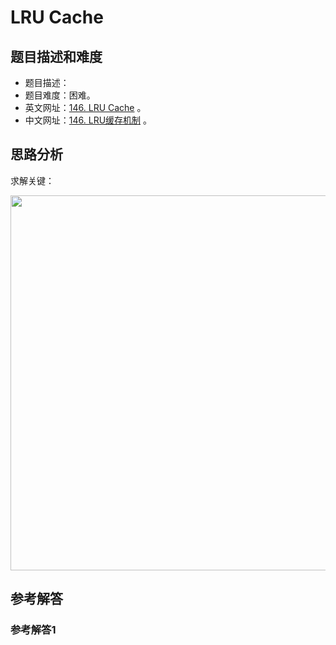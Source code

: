 # LRU Cache

## 题目描述和难度
+ 题目描述：
+ 题目难度：困难。
+ 英文网址：[146. LRU Cache](https://leetcode.com/problems/lru-cache/description/)  。
+ 中文网址：[146. LRU缓存机制](https://leetcode-cn.com/problems/lru-cache/description/)  。
## 思路分析
求解关键：

<img src="https://liweiwei1419.github.io/images/leetcode-solution/" width="600">

## 参考解答
### 参考解答1

```java

```